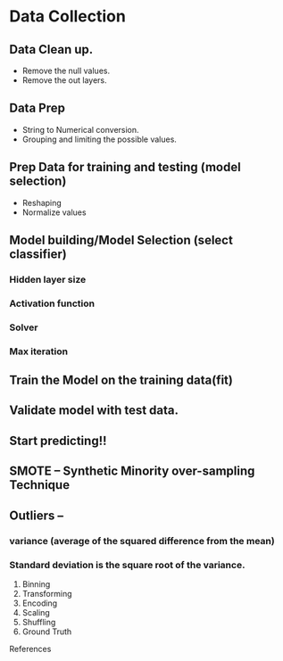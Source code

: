 # Data Collection
## Data Clean up.
-	Remove the null values.
-	Remove the out layers.
##	Data Prep
-	String to Numerical conversion.
-	Grouping and limiting the possible values.
##	Prep Data for training and testing (model selection)
-	Reshaping
-	Normalize values
##	Model building/Model Selection (select classifier)
###	Hidden layer size
###	Activation function
###	Solver
###	Max iteration
##	 Train the Model on the training data(fit)
##	 Validate model with test data.
##	Start predicting!!
##	SMOTE – Synthetic Minority over-sampling Technique
##	Outliers –
###	 variance (average of the squared difference from the mean)
###	Standard deviation is the square root of the variance.
1.	Binning
2.	Transforming
3.	Encoding
4.	Scaling
5.	Shuffling
6.	Ground Truth

References
